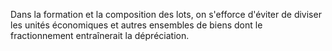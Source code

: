   
 Dans la formation et la composition des lots, on s'efforce d'éviter de diviser les unités économiques et autres ensembles de biens dont le fractionnement entraînerait la dépréciation.  

  
